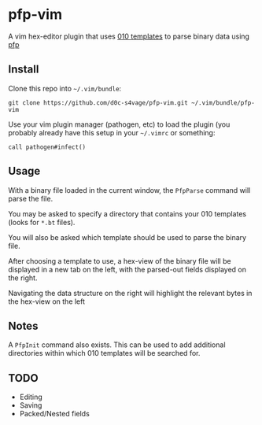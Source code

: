# pfp-vim

A vim hex-editor plugin that uses [010 templates](http://www.sweetscape.com/010editor/templates/) to parse binary data using [pfp](https://github.com/d0c-s4vage/pfp)

## Install

Clone this repo into `~/.vim/bundle`:

    git clone https://github.com/d0c-s4vage/pfp-vim.git ~/.vim/bundle/pfp-vim

Use your vim plugin manager (pathogen, etc) to load the plugin (you probably
already have this setup in your `~/.vimrc` or something:

	call pathogen#infect()

## Usage

With a binary file loaded in the current window, the `PfpParse` command
will parse the file.

You may be asked to specify a directory that contains your 010 templates
(looks for `*.bt` files).

You will also be asked which template should be used to parse the binary
file.

After choosing a template to use, a hex-view of the binary file will
be displayed in a new tab on the left, with the parsed-out fields
displayed on the right.

Navigating the data structure on the right will highlight the relevant
bytes in the hex-view on the left

## Notes

A `PfpInit` command also exists. This can be used to add additional
directories within which 010 templates will be searched for.

## TODO

* Editing
* Saving
* Packed/Nested fields
